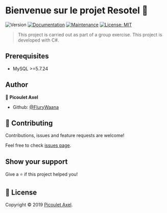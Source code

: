 # Bienvenue sur le projet Resotel 👋
![Version](https://img.shields.io/badge/version-0.1-blue.svg?cacheSeconds=2592000)
[![Documentation](https://img.shields.io/badge/documentation-yes-brightgreen.svg)]()
[![Maintenance](https://img.shields.io/badge/Maintained%3F-yes-green.svg)]()
[![License: MIT](https://img.shields.io/badge/License-MIT-yellow.svg)](https://github.com/kefranabg/readme-md-generator/blob/master/LICENSE)

> This project is carried out as part of a group exercise. This project is developed with C#.

## Prerequisites

- MySQL >=5.7.24

## Author

👤 **Picoulet Axel**

* Github: [@FluryWaana](https://github.com/FluryWaana)

## 🤝 Contributing

Contributions, issues and feature requests are welcome!

Feel free to check [issues page](https://github.com/FluryWaana/resotel/issues).

## Show your support

Give a ⭐️ if this project helped you!


## 📝 License

Copyright © 2019 [Picoulet Axel](https://github.com/FluryWaana).
